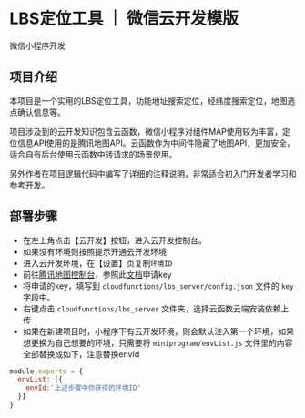 # LBS定位工具 ｜ 微信云开发模版

微信小程序开发

## 项目介绍
本项目是一个实用的LBS定位工具，功能地址搜索定位，经纬度搜索定位，地图选点确认信息等。

项目涉及到的云开发知识包含云函数，微信小程序对组件MAP使用较为丰富，定位信息API使用的是腾讯地图API。云函数作为中间件隐藏了地图API，更加安全，适合自有后台使用云函数中转请求的场景使用。

另外作者在项目逻辑代码中编写了详细的注释说明，非常适合初入门开发者学习和参考开发。

## 部署步骤
- 在左上角点击【云开发】按钮，进入云开发控制台。
- 如果没有环境则按照提示开通云开发环境
- 进入云开发环境，在【设置】页复制`环境ID`
- 前往[腾讯地图控制台](https://lbs.qq.com/dev/console/application/mine)，参照此[文档](https://lbs.qq.com/service/webService/webServiceGuide/webServiceGcoder)申请key
- 将申请的key，填写到 `cloudfunctions/lbs_server/config.json` 文件的 `key` 字段中。
- 右键点击 `cloudfunctions/lbs_server` 文件夹，选择云函数云端安装依赖上传
- 如果在新建项目时，小程序下有云开发环境，则会默认注入第一个环境，如果想更换为自己想要的环境，只需要将 `miniprogram/envList.js` 文件里的内容全部替换成如下，注意替换envId
``` js
module.exports = {
  envList: [{
    envId:'上述步骤中你获得的环境ID'
  }]
}
```
